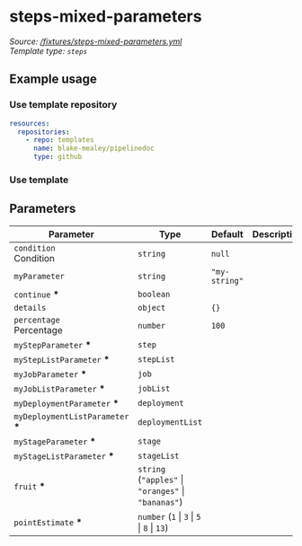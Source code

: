 <!-- this file was generated by pipelinedoc v1.8.0-development-asciidoc - do not modify directly -->

# steps-mixed-parameters



_Source: [/fixtures/steps-mixed-parameters.yml](/fixtures/steps-mixed-parameters.yml)_
<br/>
_Template type: `steps`_





## Example usage

### Use template repository

```yaml
resources:
  repositories:
    - repo: templates
      name: blake-mealey/pipelinedoc
      type: github
```


### Use template







## Parameters

|Parameter            |Type                   |Default                   |Description                         |
|---------------------|-----------------------|--------------------------|------------------------------------|
|`condition`<br/>Condition|`string`|`null`||
|`myParameter`|`string`|`"my-string"`||
|`continue` **\***|`boolean`|||
|`details`|`object`|`{}`||
|`percentage`<br/>Percentage|`number`|`100`||
|`myStepParameter` **\***|`step`|||
|`myStepListParameter` **\***|`stepList`|||
|`myJobParameter` **\***|`job`|||
|`myJobListParameter` **\***|`jobList`|||
|`myDeploymentParameter` **\***|`deployment`|||
|`myDeploymentListParameter` **\***|`deploymentList`|||
|`myStageParameter` **\***|`stage`|||
|`myStageListParameter` **\***|`stageList`|||
|`fruit` **\***|`string` (`"apples"` \| `"oranges"` \| `"bananas"`)|||
|`pointEstimate` **\***|`number` (`1` \| `3` \| `5` \| `8` \| `13`)|||
